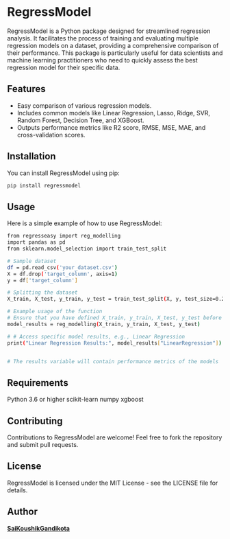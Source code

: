 # RegressModel

RegressModel is a Python package designed for streamlined regression analysis. It facilitates the process of training and evaluating multiple regression models on a dataset, providing a comprehensive comparison of their performance. This package is particularly useful for data scientists and machine learning practitioners who need to quickly assess the best regression model for their specific data.

## Features

- Easy comparison of various regression models.
- Includes common models like Linear Regression, Lasso, Ridge, SVR, Random Forest, Decision Tree, and XGBoost.
- Outputs performance metrics like R2 score, RMSE, MSE, MAE, and cross-validation scores.

## Installation

You can install RegressModel using pip:

```bash
pip install regressmodel
```
## Usage

Here is a simple example of how to use RegressModel:

```bash
from regresseasy import reg_modelling
import pandas as pd
from sklearn.model_selection import train_test_split

# Sample dataset
df = pd.read_csv('your_dataset.csv')
X = df.drop('target_column', axis=1)
y = df['target_column']

# Splitting the dataset
X_train, X_test, y_train, y_test = train_test_split(X, y, test_size=0.2)

# Example usage of the function
# Ensure that you have defined X_train, y_train, X_test, y_test before calling this function
model_results = reg_modelling(X_train, y_train, X_test, y_test)

# # Access specific model results, e.g., Linear Regression
print("Linear Regression Results:", model_results["LinearRegression"])


# The results variable will contain performance metrics of the models
```
## Requirements
Python 3.6 or higher
scikit-learn
numpy
xgboost
## Contributing
Contributions to RegressModel are welcome! Feel free to fork the repository and submit pull requests.

## License
RegressModel is licensed under the MIT License - see the LICENSE file for details.

## Author
**[SaiKoushikGandikota](https://www.linkedin.com/in/gandikota-sai-koushik/)**
